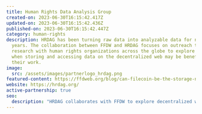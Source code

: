 ```yaml
---
title: Human Rights Data Analysis Group
created-on: 2023-06-30T16:15:42.417Z
updated-on: 2023-06-30T16:15:42.436Z
published-on: 2023-06-30T16:15:42.447Z
category: human-rights
description: HRDAG has been turning raw data into analyzable data for nearly 30
  years. The collaboration between FFDW and HRDAG focuses on outreach to and
  research with human rights organizations across the globe to explore how and
  when storing and accessing data on the decentralized web may be beneficial to
  their work.
image:
  src: /assets/images/partnerlogo_hrdag.png
featured-content: https://ffdweb.org/blog/can-filecoin-be-the-storage-network-for-human-rights-data
website: https://hrdag.org/
active-partnership: true
seo:
  description: "HRDAG collaborates with FFDW to explore decentralized web storage solutions for human rights organizations, building on 30 years of data analysis expertise."
---
```

